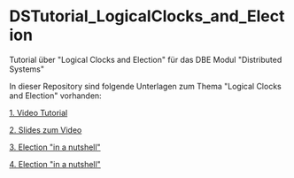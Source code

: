 # DSTutorial_LogicalClocks_and_Election
Tutorial über "Logical Clocks and Election" für das DBE Modul "Distributed Systems" 

In dieser Repository sind folgende Unterlagen zum Thema "Logical Clocks and Election" vorhanden:

[1. Video Tutorial](https://youtu.be/wZsFEO5KX2k)

[2. Slides zum Video](https://github.com/digitalhhz/DSTutorial_LogicalClocks_and_Election/blob/main/Folien%20-%20Logical%20Clocks%20_%20Election.pdf)

[3. Election "in a nutshell"](https://github.com/digitalhhz/DSTutorial_LogicalClocks_and_Election/blob/main/InfoSheet%20Election.pdf)

[4. Election "in a nutshell"](https://github.com/digitalhhz/DSTutorial_LogicalClocks_and_Election/blob/main/InfoSheet%20Logical%20Clocks.pdf)
